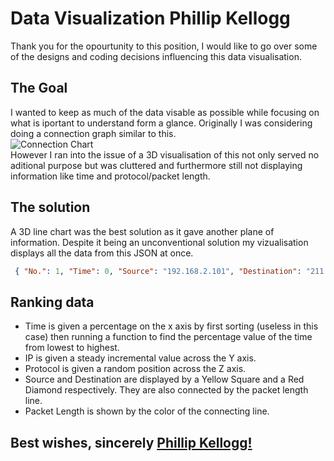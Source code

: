# Data Visualization Phillip Kellogg

Thank you for the opourtunity to this position, I would like to go over some of the designs and coding decisions influencing this data visualisation.

## The Goal

I wanted to keep as much of the data visable as possible while focusing on what is iportant to understand form a glance. Originally I was considering doing a connection graph similar to this.
</br>
![Connection Chart](https://cdn-images-1.medium.com/max/640/0*S6sohp4yKv3-G2FF.png)
</br>
However I ran into the issue of a 3D visualisation of this not only served no aditional purpose but was cluttered and furthermore still not displaying information like time and protocol/packet length.

## The solution

A 3D line chart was the best solution as it gave another plane of information. Despite it being an unconventional solution my vizualisation displays all the data from this JSON at once.

```json
 { "No.": 1, "Time": 0, "Source": "192.168.2.101", "Destination": "211.137.137.11", "Protocol": "UDP", "Length": 76 },

```

## Ranking data

- Time is given a percentage on the x axis by first sorting (useless in this case) then running a function to find the percentage value of the time from lowest to highest.
- IP is given a steady incremental value across the Y axis.
- Protocol is given a random position across the Z axis.
- Source and Destination are displayed by a Yellow Square and a Red Diamond respectively. They are also connected by the packet length line.
- Packet Length is shown by the color of the connecting line.

## Best wishes, sincerely [Phillip Kellogg!](https://phillipkellogg.com/)

